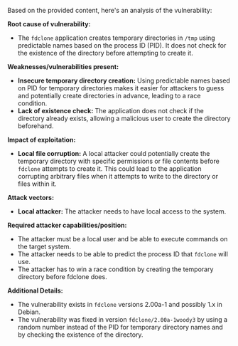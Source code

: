 Based on the provided content, here's an analysis of the vulnerability:

**Root cause of vulnerability:**

*   The `fdclone` application creates temporary directories in `/tmp` using predictable names based on the process ID (PID). It does not check for the existence of the directory before attempting to create it.

**Weaknesses/vulnerabilities present:**

*   **Insecure temporary directory creation:** Using predictable names based on PID for temporary directories makes it easier for attackers to guess and potentially create directories in advance, leading to a race condition.
*   **Lack of existence check:** The application does not check if the directory already exists, allowing a malicious user to create the directory beforehand.

**Impact of exploitation:**

*   **Local file corruption:** A local attacker could potentially create the temporary directory with specific permissions or file contents before `fdclone` attempts to create it. This could lead to the application corrupting arbitrary files when it attempts to write to the directory or files within it.

**Attack vectors:**

*   **Local attacker:** The attacker needs to have local access to the system.

**Required attacker capabilities/position:**

*   The attacker must be a local user and be able to execute commands on the target system.
*   The attacker needs to be able to predict the process ID that `fdclone` will use.
*   The attacker has to win a race condition by creating the temporary directory before fdclone does.

**Additional Details:**
*   The vulnerability exists in `fdclone` versions 2.00a-1 and possibly 1.x in Debian.
*   The vulnerability was fixed in version `fdclone/2.00a-1woody3` by using a random number instead of the PID for temporary directory names and by checking the existence of the directory.